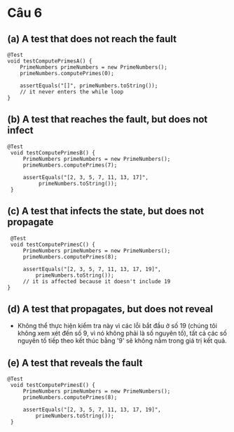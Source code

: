 # Câu 6
## (a) A test that does not reach the fault

 ```
 @Test
 void testComputePrimesA() {
     PrimeNumbers primeNumbers = new PrimeNumbers();
     primeNumbers.computePrimes(0);
 
     assertEquals("[]", primeNumbers.toString());
     // it never enters the while loop
 }
 ```

## (b) A test that reaches the fault, but does not infect
```
@Test
 void testComputePrimesB() {
     PrimeNumbers primeNumbers = new PrimeNumbers();
     primeNumbers.computePrimes(7);
 
     assertEquals("[2, 3, 5, 7, 11, 13, 17]",
          primeNumbers.toString());
 } 
 ```
## (c) A test that infects the state, but does not propagate
```
 @Test
 void testComputePrimesC() {
     PrimeNumbers primeNumbers = new PrimeNumbers();
     primeNumbers.computePrimes(8);
 
     assertEquals("[2, 3, 5, 7, 11, 13, 17, 19]", 
         primeNumbers.toString());
     // it is affected because it doesn't include 19
}
```
## (d) A test that propagates, but does not reveal

- Không thể thực hiện kiểm tra này vì các lỗi bắt đầu ở số 19 (chúng tôi không xem xét đến số 9, vì nó không phải là số nguyên tố), tất cả các số nguyên tố tiếp theo kết thúc bằng '9' sẽ không nằm trong giá trị kết quả.
## (e) A test that reveals the fault
```
@Test
 void testComputePrimesE() {
     PrimeNumbers primeNumbers = new PrimeNumbers();
     primeNumbers.computePrimes(8);
 
     assertEquals("[2, 3, 5, 7, 11, 13, 17, 19]",
         primeNumbers.toString());
 } 
 ```